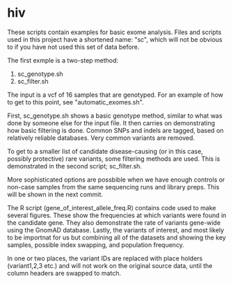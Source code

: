 # hiv
These scripts contain examples for basic exome analysis. 
Files and scripts used in this project have a shortened name: "sc", which will not be obvious to if you have not used this set of data before.

The first exmple is a two-step method:
1. sc_genotype.sh
2. sc_filter.sh

The input is a vcf of 16 samples that are genotyped.
For an example of how to get to this point, see "automatic_exomes.sh".

First, sc_genotype.sh shows a basic genotype method, similar to what was done by someone else for the input file. 
It then carries on demonstrating how basic filtering is done. 
Common SNPs and indels are tagged, based on relatively reliable databases. Very common variants are removed.

To get to a smaller list of candidate disease-causing (or in this case, possibly protective) rare variants, some filtering methods are used.
This is demonstrated in the second script; sc_filter.sh.

More sophisticated options are possbible when we have enough controls or non-case samples from the same sequencing runs and library preps.
This will be shown in the next commit.

The R script (gene_of_interest_allele_freq.R) contains code used to make several figures. 
These show the frequencies at which variants were found in the candidate gene. They also demonstrate the rate of variants gene-wide using the GnomAD database. 
Lastly, the variants of interest, and most likely to be importnat for us but combining all of the datasets and showing the key samples, possible index swapping, and population frequency.

In one or two places, the variant IDs are replaced with place holders (variant1,2,3 etc.) and will not work on the original source data, until the column headers are swapped to match.
